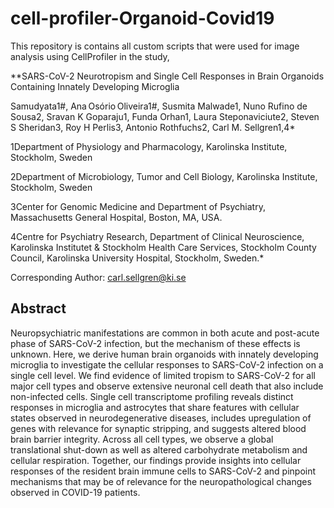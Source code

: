 # cell-profiler-Organoid-Covid19

This repository is contains all custom scripts that were used for image analysis using CellProfiler in the study, 

**SARS-CoV-2 Neurotropism and Single Cell Responses in Brain Organoids Containing Innately Developing Microglia 

Samudyata1#, Ana Osório Oliveira1#, Susmita Malwade1, Nuno Rufino de Sousa2, Sravan K Goparaju1, Funda Orhan1, Laura Steponaviciute2, Steven S Sheridan3, Roy H Perlis3, Antonio Rothfuchs2, Carl M. Sellgren1,4* 

1Department of Physiology and Pharmacology, Karolinska Institute, Stockholm, Sweden 

2Department of Microbiology, Tumor and Cell Biology, Karolinska Institute, Stockholm, Sweden 

3Center for Genomic Medicine and Department of Psychiatry, Massachusetts General Hospital, Boston, MA, USA. 

4Centre for Psychiatry Research, Department of Clinical Neuroscience, Karolinska Institutet & Stockholm Health Care Services, Stockholm County Council, Karolinska University Hospital, Stockholm, Sweden.* 



Corresponding Author:  carl.sellgren@ki.se


## Abstract

Neuropsychiatric manifestations are common in both acute and post-acute phase of SARS-CoV-2 infection, but the mechanism of these effects is unknown. Here, we derive human brain organoids with innately developing microglia to investigate the cellular responses to SARS-CoV-2 infection on a single cell level. We find evidence of limited tropism to SARS-CoV-2 for all major cell types and observe extensive neuronal cell death that also include non-infected cells. Single cell transcriptome profiling reveals distinct responses in microglia and astrocytes that share features with cellular states observed in neurodegenerative diseases, includes upregulation of genes with relevance for synaptic stripping, and suggests altered blood brain barrier integrity. Across all cell types, we observe a global translational shut-down as well as altered carbohydrate metabolism and cellular respiration. Together, our findings provide insights into cellular responses of the resident brain immune cells to SARS-CoV-2 and pinpoint mechanisms that may be of relevance for the neuropathological changes observed in COVID-19 patients.
